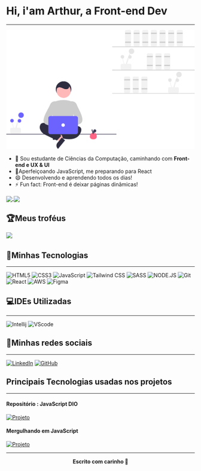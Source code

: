 # Hi, i'am Arthur, a Front-end Dev
---

![MyImage](./undraw_freelancer_re_irh4.svg)

- 🔭 Sou estudante de Ciências da Computação, caminhando com __Front-end e UX & UI__
- 🌱Aperfeiçoando JavaScript, me preparando para React
- 😄 Desenvolvendo e aprendendo todos os dias!
- ⚡ Fun fact: Front-end é deixar páginas dinâmicas!

<a href="https://github.com/Arthur-KF18/github-readme-stats">
  <img height=200 align="center" src="https://github-readme-stats-arthur-kf18.vercel.app/api?username=Arthur-KF18&theme=holi" />
</a>
<a href="https://github.com/Arthur-KF18/convoychat">
  <img height=200 align="center" src="https://github-readme-stats-arthur-kf18.vercel.app/api/top-langs?username=Arthur-KF18&layout=compact&langs_count=8&card_width=320&theme=holi" />
</a>

## 🏆Meus troféus

![](https://github-profile-trophy.vercel.app/?username=Arthur-KF18&theme=nord&no-bg=false&margin-w=4)

## 🚀Minhas Tecnologias

---
![HTML5](https://img.shields.io/badge/HTML5-E34F26?style=for-the-badge&logo=html5&logoColor=white) ![CSS3](https://img.shields.io/badge/CSS3-1572B6?style=for-the-badge&logo=css3&logoColor=white) ![JavaScript](https://img.shields.io/badge/JavaScript-323330?style=for-the-badge&logo=javascript&logoColor=F7DF1E) ![Tailwind CSS](https://img.shields.io/badge/Tailwind_CSS-38B2AC?style=for-the-badge&logo=tailwind-css&logoColor=white) ![SASS](https://img.shields.io/badge/Sass-CC6699?style=for-the-badge&logo=sass&logoColor=white) ![NODE.JS](https://img.shields.io/badge/Node.js-43853D?style=for-the-badge&logo=node.js&logoColor=white) ![Git](https://img.shields.io/badge/Git-E34F26?style=for-the-badge&logo=git&logoColor=white) ![React](https://img.shields.io/badge/React-20232A?style=for-the-badge&logo=react&logoColor=61DAFB) ![AWS](https://img.shields.io/badge/Amazon_AWS-232F3E?style=for-the-badge&logo=amazon-aws&logoColor=white) ![Figma](https://img.shields.io/badge/Figma-e894ff?style=for-the-badge&logo=figma&logoColor=white)

## 💻IDEs Utilizadas

---
![Intellij](https://img.shields.io/badge/IntelliJ_IDEA-000000.svg?style=for-the-badge&logo=intellij-idea&logoColor=white) ![VScode](https://img.shields.io/badge/Visual_Studio_Code-0078D4?style=for-the-badge&logo=visual%20studio%20code&logoColor=white)

## 🧭Minhas redes sociais

---
[![LinkedIn](https://img.shields.io/badge/LinkedIn-0077B5?style=for-the-badge&logo=linkedin&logoColor=white)](https://www.linkedin.com/in/arthurkfelismino/) [![GitHub](https://img.shields.io/badge/GitHub-100000?style=for-the-badge&logo=github&logoColor=white)](https://github.com/Arthur-KF18)

## Principais Tecnologias usadas nos projetos

---

#### Repositório : JavaScript DIO

[![Projeto](https://img.shields.io/github/languages/top/Arthur-KF18/JavaScript-DIO?color=yellow&label=JavaScript&style=for-the-badge)](https://github.com/Arthur-KF18/Projeto-Portfolio-Create-Cloud-Computing)

#### Mergulhando em JavaScript

[![Projeto](https://img.shields.io/github/languages/top/Arthur-KF18/Mergulhando-em-JavaScript?color=blue&label=TypeScript&style=for-the-badge)](https://github.com/Arthur-KF18/Sass-CSS)

---
<div style="display:flex; justify-content: center;"><b>Escrito com carinho 💙</b></div>
